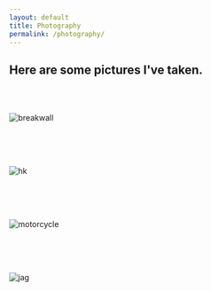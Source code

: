 ```yaml
---
layout: default
title: Photography
permalink: /photography/
---
```


## Here are some pictures I've taken.

<br/>
<br/>

![breakwall](https://raw.githubusercontent.com/listpau/demo/gh-pages/assets/breakwall.JPG)

<br/>
<br/>
<br/>

![hk](https://raw.githubusercontent.com/listpau/demo/gh-pages/assets/hk.JPG)

<br/>
<br/>
<br/>

![motorcycle](https://raw.githubusercontent.com/listpau/demo/gh-pages/assets/motorcycle.JPG)

<br/>
<br/>
<br/>

![jag](https://raw.githubusercontent.com/listpau/demo/gh-pages/assets/jag.JPG)

<br/>
<br/>
<br/>
